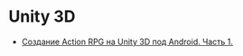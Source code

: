 # Unity 3D

* [Создание Action RPG на Unity 3D под Android. Часть 1.](https://www.youtube.com/watch?v=QXHU3gS0uSM)